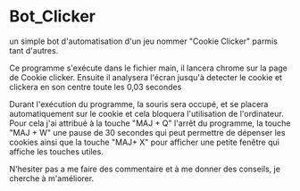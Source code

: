 # Bot_Clicker
un simple bot d'automatisation d'un jeu nommer "Cookie Clicker" parmis tant d'autres.


Ce programme s'exécute dans le fichier main, il lancera chrome sur la page de Cookie clicker.
Ensuite il analysera l'écran jusqu'à detecter le cookie et clickera en son centre toute les 0,03 secondes


Durant l'exécution du programme, la souris sera occupé, et se placera automatiquement sur le cookie et cela bloquera l'utilisation de l'ordinateur.
Pour cela j'ai attribué à la touche "MAJ + Q" l'arrêt du programme, la touche "MAJ + W" une pause de 30 secondes qui peut permettre de dépenser les cookies ainsi que la touche "MAJ+ X" pour afficher une petite fenêtre qui affiche les touches utiles. 



N'hesiter pas a me faire des commentaire et à me donner des conseils, je cherche à m'améliorer.
